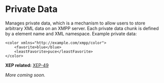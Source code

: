 Private Data
============

Manages private data, which is a mechanism to allow users to store arbitrary
XML data on an XMPP server. Each private data chunk is defined by a element
name and XML namespace. Example private data:

```
<color xmlns="http://example.com/xmpp/color">
	<favorite>blue</blue>
	<leastFavorite>puce</leastFavorite>
</color>
```

**XEP related:** [XEP-49](http://www.xmpp.org/extensions/xep-0049.html)

_More coming soon._
